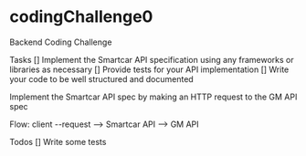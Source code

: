 # codingChallenge0
Backend Coding Challenge

Tasks
[] Implement the Smartcar API specification using any frameworks or libraries as necessary
[] Provide tests for your API implementation
[] Write your code to be well structured and documented

Implement the Smartcar API spec by making an HTTP request to the GM API spec

Flow:  client --request --> Smartcar API --> GM API

Todos
[] Write some tests